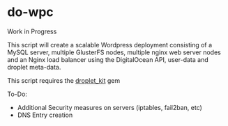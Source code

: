 # do-wpc

[](http://i.imgur.com/ywvlGmJ.png)
Work in Progress

This script will create a scalable Wordpress deployment consisting of a MySQL server, multiple GlusterFS nodes, multiple nginx web server nodes and an Nginx load balancer using the DigitalOcean API, user-data and droplet meta-data.

This script requires the [droplet_kit](https://github.com/digitalocean/droplet_kit) gem 

To-Do:
- Additional Security measures on servers (iptables, fail2ban, etc)
- DNS Entry creation
